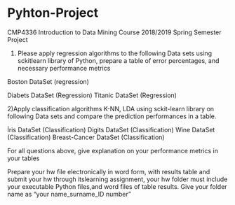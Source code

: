 # Pyhton-Project
CMP4336 Introduction to Data Mining Course 2018/2019 Spring Semester  Project

1) Please apply regression algorithms to the following Data sets using sckitlearn library of Python,  prepare a table of error percentages, and necessary performance metrics 

Boston DataSet (regression)

Diabets DataSet (Regression)
Titanic DataSet  (Regression)
 
2)Apply classification algorithms K-NN, LDA using sckit-learn library on following Data sets and compare the prediction performances in a table. 

 

İris DataSet (Classification)
Digits DataSet (Classification)
Wine DataSet (Classification)
Breast-Cancer DataSet (Classification)
 

For all questions above, give explanation on your performance metrics in your tables 

Prepare your hw file electronically in word form, with results table and submit your hw through itslearning assignment, your hw folder must include your executable Python files,and word files of table results. Give your folder name as “your name_surname_ID number”
